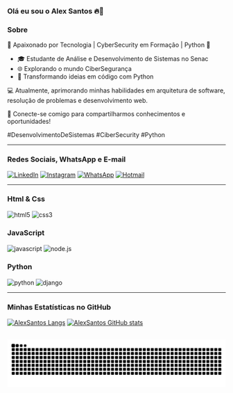### Olá eu sou o Alex Santos 🔥👋

### Sobre

🚀 Apaixonado por Tecnologia | CyberSecurity em Formação | Python 🐍

- 🎓 Estudante de Análise e Desenvolvimento de Sistemas no Senac
- 🌐 Explorando o mundo CiberSegurança
- 🐍 Transformando ideias em código com Python

💻 Atualmente, aprimorando minhas habilidades em arquitetura de software, resolução de problemas e desenvolvimento web.

🔗 Conecte-se comigo para compartilharmos conhecimentos e oportunidades!

#DesenvolvimentoDeSistemas #CiberSecurity #Python

---

### Redes Sociais, WhatsApp e E-mail

[![LinkedIn](https://img.shields.io/badge/LinkedIn-0077B5?style=flat-square&logo=linkedin&logoColor=white)](https://www.linkedin.com/in/alex-santos-leite/) [![Instagram](https://img.shields.io/badge/Instagram-E4405F?style=flat-square&logo=instagram&logoColor=white)](https://www.instagram.com/techgameralex/) [![WhatsApp](https://img.shields.io/badge/WhatsApp-25D366?style=flat-square&logo=whatsapp&logoColor=white)](https://wa.me/+5511949207386) [![Hotmail](https://img.shields.io/badge/Hotmail-0078D4?style=flat-square&logo=microsoft-outlook&logoColor=white)](mailto:alex.s.leite@hotmail.com)

---

### Html & Css

<div style="display: inline_block">
    <img align="center" alt="html5" src="https://img.shields.io/badge/HTML5-E34F26?style=flat-square&logo=html5&logoColor=white" />
    <img align="center" alt="css3" src="https://img.shields.io/badge/CSS3-1572B6?style=flat-square&logo=css3&logoColor=white" />
</div>

### JavaScript

<div style="display: inline_block">
    <img align="center" alt="javascript" src="https://img.shields.io/badge/JavaScript-F7DF1E?style=flat-square&logo=javascript&logoColor=black" />
    <img align="center" alt="node.js" src="https://img.shields.io/badge/Node.js-43853D?style=flat-square&logo=node.js&logoColor=white" />
</div>

### Python

<div style="display: inline_block">
    <img align="center" alt="python" src="https://img.shields.io/badge/Python-14354C?style=flat-square&logo=python&logoColor=white" />
    <img align="center" alt="django" src="https://img.shields.io/badge/Django-092E20?style=flat-square&logo=django&logoColor=white" />
</div>

---

### Minhas Estatísticas no GitHub

[![AlexSantos Langs](https://github-readme-stats.vercel.app/api/top-langs/?username=AlexSantosLeite&langs_count=8&theme=tokyonight&hide_border=true&border_radius=10&layout=compact)](https://github.com/AlexSantosLeite)
[![AlexSantos GitHub stats](https://github-readme-stats.vercel.app/api?username=AlexSantosLeite&show_icons=true&theme=tokyonight&hide_border=true&border_radius=10)](https://github.com/AlexSantosLeite)

<br> 

<picture>
  <source media="(prefers-color-scheme: dark)" srcset="https://raw.githubusercontent.com/AlexSantosLeite/AlexSantosLeite/output/github-contribution-grid-snake-dark.svg">
  <source media="(prefers-color-scheme: light)" srcset="https://raw.githubusercontent.com/AlexSantosLeite/AlexSantosLeite/output/github-contribution-grid-snake.svg">
  <img alt="github contribution grid snake animation" src="https://raw.githubusercontent.com/AlexSantosLeite/AlexSantosLeite/output/github-contribution-grid-snake.svg">
</picture>
<br><br>
